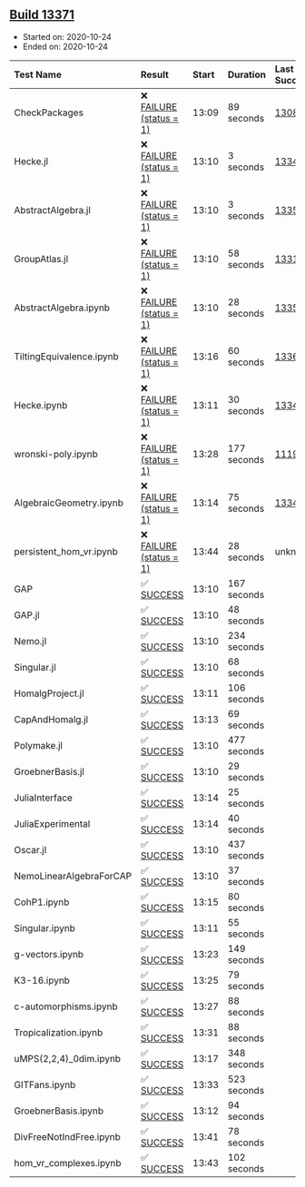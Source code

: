 ## [Build 13371](https://oscarci.mathematik.uni-kl.de/job/oscar/13371/)

* Started on: 2020-10-24
* Ended on: 2020-10-24

| Test Name    | Result | Start | Duration | Last Success | First Failure |
|:-------------|:-------|:------|:---------|:-------------|:--------------|
| CheckPackages | ❌ [FAILURE (status = 1)](https://oscarci.mathematik.uni-kl.de/job/oscar/13371/artifact/logs/build-13371/CheckPackages.log) | 13:09 | 89 seconds | [13085](https://oscarci.mathematik.uni-kl.de/job/oscar/13085/) | [13086](https://oscarci.mathematik.uni-kl.de/job/oscar/13086/) |
| Hecke.jl | ❌ [FAILURE (status = 1)](https://oscarci.mathematik.uni-kl.de/job/oscar/13371/artifact/logs/build-13371/Hecke.jl.log) | 13:10 | 3 seconds | [13341](https://oscarci.mathematik.uni-kl.de/job/oscar/13341/) | [13342](https://oscarci.mathematik.uni-kl.de/job/oscar/13342/) |
| AbstractAlgebra.jl | ❌ [FAILURE (status = 1)](https://oscarci.mathematik.uni-kl.de/job/oscar/13371/artifact/logs/build-13371/AbstractAlgebra.jl.log) | 13:10 | 3 seconds | [13355](https://oscarci.mathematik.uni-kl.de/job/oscar/13355/) | [13356](https://oscarci.mathematik.uni-kl.de/job/oscar/13356/) |
| GroupAtlas.jl | ❌ [FAILURE (status = 1)](https://oscarci.mathematik.uni-kl.de/job/oscar/13371/artifact/logs/build-13371/GroupAtlas.jl.log) | 13:10 | 58 seconds | [13311](https://oscarci.mathematik.uni-kl.de/job/oscar/13311/) | [13312](https://oscarci.mathematik.uni-kl.de/job/oscar/13312/) |
| AbstractAlgebra.ipynb | ❌ [FAILURE (status = 1)](https://oscarci.mathematik.uni-kl.de/job/oscar/13371/artifact/logs/build-13371/AbstractAlgebra.ipynb.log) | 13:10 | 28 seconds | [13355](https://oscarci.mathematik.uni-kl.de/job/oscar/13355/) | [13356](https://oscarci.mathematik.uni-kl.de/job/oscar/13356/) |
| TiltingEquivalence.ipynb | ❌ [FAILURE (status = 1)](https://oscarci.mathematik.uni-kl.de/job/oscar/13371/artifact/logs/build-13371/TiltingEquivalence.ipynb.log) | 13:16 | 60 seconds | [13368](https://oscarci.mathematik.uni-kl.de/job/oscar/13368/) | [13369](https://oscarci.mathematik.uni-kl.de/job/oscar/13369/) |
| Hecke.ipynb | ❌ [FAILURE (status = 1)](https://oscarci.mathematik.uni-kl.de/job/oscar/13371/artifact/logs/build-13371/Hecke.ipynb.log) | 13:11 | 30 seconds | [13341](https://oscarci.mathematik.uni-kl.de/job/oscar/13341/) | [13342](https://oscarci.mathematik.uni-kl.de/job/oscar/13342/) |
| wronski-poly.ipynb | ❌ [FAILURE (status = 1)](https://oscarci.mathematik.uni-kl.de/job/oscar/13371/artifact/logs/build-13371/wronski-poly.ipynb.log) | 13:28 | 177 seconds | [11192](https://oscarci.mathematik.uni-kl.de/job/oscar/11192/) | [11193](https://oscarci.mathematik.uni-kl.de/job/oscar/11193/) |
| AlgebraicGeometry.ipynb | ❌ [FAILURE (status = 1)](https://oscarci.mathematik.uni-kl.de/job/oscar/13371/artifact/logs/build-13371/AlgebraicGeometry.ipynb.log) | 13:14 | 75 seconds | [13341](https://oscarci.mathematik.uni-kl.de/job/oscar/13341/) | [13342](https://oscarci.mathematik.uni-kl.de/job/oscar/13342/) |
| persistent_hom_vr.ipynb | ❌ [FAILURE (status = 1)](https://oscarci.mathematik.uni-kl.de/job/oscar/13371/artifact/logs/build-13371/persistent_hom_vr.ipynb.log) | 13:44 | 28 seconds | unknown | unknown |
| GAP | ✅ [SUCCESS](https://oscarci.mathematik.uni-kl.de/job/oscar/13371/artifact/logs/build-13371/GAP.log) | 13:10 | 167 seconds |  |  |
| GAP.jl | ✅ [SUCCESS](https://oscarci.mathematik.uni-kl.de/job/oscar/13371/artifact/logs/build-13371/GAP.jl.log) | 13:10 | 48 seconds |  |  |
| Nemo.jl | ✅ [SUCCESS](https://oscarci.mathematik.uni-kl.de/job/oscar/13371/artifact/logs/build-13371/Nemo.jl.log) | 13:10 | 234 seconds |  |  |
| Singular.jl | ✅ [SUCCESS](https://oscarci.mathematik.uni-kl.de/job/oscar/13371/artifact/logs/build-13371/Singular.jl.log) | 13:10 | 68 seconds |  |  |
| HomalgProject.jl | ✅ [SUCCESS](https://oscarci.mathematik.uni-kl.de/job/oscar/13371/artifact/logs/build-13371/HomalgProject.jl.log) | 13:11 | 106 seconds |  |  |
| CapAndHomalg.jl | ✅ [SUCCESS](https://oscarci.mathematik.uni-kl.de/job/oscar/13371/artifact/logs/build-13371/CapAndHomalg.jl.log) | 13:13 | 69 seconds |  |  |
| Polymake.jl | ✅ [SUCCESS](https://oscarci.mathematik.uni-kl.de/job/oscar/13371/artifact/logs/build-13371/Polymake.jl.log) | 13:10 | 477 seconds |  |  |
| GroebnerBasis.jl | ✅ [SUCCESS](https://oscarci.mathematik.uni-kl.de/job/oscar/13371/artifact/logs/build-13371/GroebnerBasis.jl.log) | 13:10 | 29 seconds |  |  |
| JuliaInterface | ✅ [SUCCESS](https://oscarci.mathematik.uni-kl.de/job/oscar/13371/artifact/logs/build-13371/JuliaInterface.log) | 13:14 | 25 seconds |  |  |
| JuliaExperimental | ✅ [SUCCESS](https://oscarci.mathematik.uni-kl.de/job/oscar/13371/artifact/logs/build-13371/JuliaExperimental.log) | 13:14 | 40 seconds |  |  |
| Oscar.jl | ✅ [SUCCESS](https://oscarci.mathematik.uni-kl.de/job/oscar/13371/artifact/logs/build-13371/Oscar.jl.log) | 13:10 | 437 seconds |  |  |
| NemoLinearAlgebraForCAP | ✅ [SUCCESS](https://oscarci.mathematik.uni-kl.de/job/oscar/13371/artifact/logs/build-13371/NemoLinearAlgebraForCAP.log) | 13:10 | 37 seconds |  |  |
| CohP1.ipynb | ✅ [SUCCESS](https://oscarci.mathematik.uni-kl.de/job/oscar/13371/artifact/logs/build-13371/CohP1.ipynb.log) | 13:15 | 80 seconds |  |  |
| Singular.ipynb | ✅ [SUCCESS](https://oscarci.mathematik.uni-kl.de/job/oscar/13371/artifact/logs/build-13371/Singular.ipynb.log) | 13:11 | 55 seconds |  |  |
| g-vectors.ipynb | ✅ [SUCCESS](https://oscarci.mathematik.uni-kl.de/job/oscar/13371/artifact/logs/build-13371/g-vectors.ipynb.log) | 13:23 | 149 seconds |  |  |
| K3-16.ipynb | ✅ [SUCCESS](https://oscarci.mathematik.uni-kl.de/job/oscar/13371/artifact/logs/build-13371/K3-16.ipynb.log) | 13:25 | 79 seconds |  |  |
| c-automorphisms.ipynb | ✅ [SUCCESS](https://oscarci.mathematik.uni-kl.de/job/oscar/13371/artifact/logs/build-13371/c-automorphisms.ipynb.log) | 13:27 | 88 seconds |  |  |
| Tropicalization.ipynb | ✅ [SUCCESS](https://oscarci.mathematik.uni-kl.de/job/oscar/13371/artifact/logs/build-13371/Tropicalization.ipynb.log) | 13:31 | 88 seconds |  |  |
| uMPS(2,2,4)_0dim.ipynb | ✅ [SUCCESS](https://oscarci.mathematik.uni-kl.de/job/oscar/13371/artifact/logs/build-13371/uMPS-2-2-4-_0dim.ipynb.log) | 13:17 | 348 seconds |  |  |
| GITFans.ipynb | ✅ [SUCCESS](https://oscarci.mathematik.uni-kl.de/job/oscar/13371/artifact/logs/build-13371/GITFans.ipynb.log) | 13:33 | 523 seconds |  |  |
| GroebnerBasis.ipynb | ✅ [SUCCESS](https://oscarci.mathematik.uni-kl.de/job/oscar/13371/artifact/logs/build-13371/GroebnerBasis.ipynb.log) | 13:12 | 94 seconds |  |  |
| DivFreeNotIndFree.ipynb | ✅ [SUCCESS](https://oscarci.mathematik.uni-kl.de/job/oscar/13371/artifact/logs/build-13371/DivFreeNotIndFree.ipynb.log) | 13:41 | 78 seconds |  |  |
| hom_vr_complexes.ipynb | ✅ [SUCCESS](https://oscarci.mathematik.uni-kl.de/job/oscar/13371/artifact/logs/build-13371/hom_vr_complexes.ipynb.log) | 13:43 | 102 seconds |  |  |
